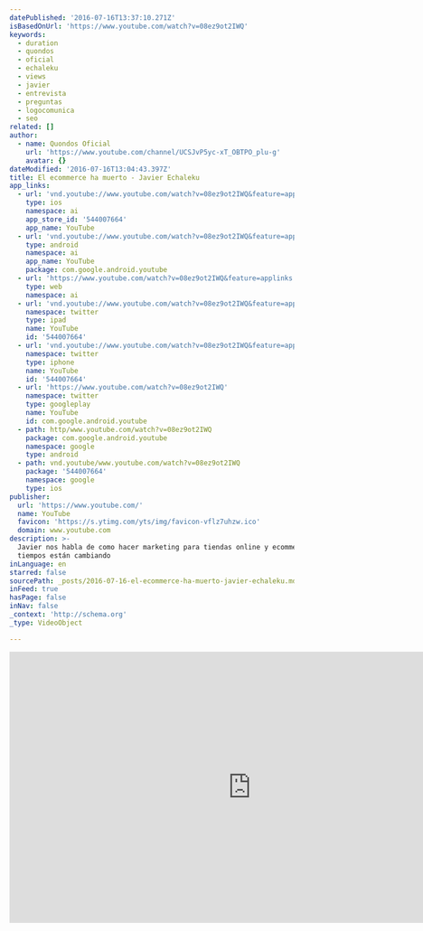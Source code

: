 ```yaml
---
datePublished: '2016-07-16T13:37:10.271Z'
isBasedOnUrl: 'https://www.youtube.com/watch?v=08ez9ot2IWQ'
keywords:
  - duration
  - quondos
  - oficial
  - echaleku
  - views
  - javier
  - entrevista
  - preguntas
  - logocomunica
  - seo
related: []
author:
  - name: Quondos Oficial
    url: 'https://www.youtube.com/channel/UCSJvP5yc-xT_OBTPO_plu-g'
    avatar: {}
dateModified: '2016-07-16T13:04:43.397Z'
title: El ecommerce ha muerto - Javier Echaleku
app_links:
  - url: 'vnd.youtube://www.youtube.com/watch?v=08ez9ot2IWQ&feature=applinks'
    type: ios
    namespace: ai
    app_store_id: '544007664'
    app_name: YouTube
  - url: 'vnd.youtube://www.youtube.com/watch?v=08ez9ot2IWQ&feature=applinks'
    type: android
    namespace: ai
    app_name: YouTube
    package: com.google.android.youtube
  - url: 'https://www.youtube.com/watch?v=08ez9ot2IWQ&feature=applinks'
    type: web
    namespace: ai
  - url: 'vnd.youtube://www.youtube.com/watch?v=08ez9ot2IWQ&feature=applinks'
    namespace: twitter
    type: ipad
    name: YouTube
    id: '544007664'
  - url: 'vnd.youtube://www.youtube.com/watch?v=08ez9ot2IWQ&feature=applinks'
    namespace: twitter
    type: iphone
    name: YouTube
    id: '544007664'
  - url: 'https://www.youtube.com/watch?v=08ez9ot2IWQ'
    namespace: twitter
    type: googleplay
    name: YouTube
    id: com.google.android.youtube
  - path: http/www.youtube.com/watch?v=08ez9ot2IWQ
    package: com.google.android.youtube
    namespace: google
    type: android
  - path: vnd.youtube/www.youtube.com/watch?v=08ez9ot2IWQ
    package: '544007664'
    namespace: google
    type: ios
publisher:
  url: 'https://www.youtube.com/'
  name: YouTube
  favicon: 'https://s.ytimg.com/yts/img/favicon-vflz7uhzw.ico'
  domain: www.youtube.com
description: >-
  Javier nos habla de como hacer marketing para tiendas online y ecommerces. Los
  tiempos están cambiando
inLanguage: en
starred: false
sourcePath: _posts/2016-07-16-el-ecommerce-ha-muerto-javier-echaleku.md
inFeed: true
hasPage: false
inNav: false
_context: 'http://schema.org'
_type: VideoObject

---
```

<iframe src="https://cdn.embedly.com/widgets/media.html?src=https%3A%2F%2Fwww.youtube.com%2Fembed%2F08ez9ot2IWQ%3Ffeature%3Doembed&amp;url=http%3A%2F%2Fwww.youtube.com%2Fwatch%3Fv%3D08ez9ot2IWQ&amp;image=https%3A%2F%2Fi.ytimg.com%2Fvi%2F08ez9ot2IWQ%2Fhqdefault.jpg&amp;key=b7d04c9b404c499eba89ee7072e1c4f7&amp;type=text%2Fhtml&amp;schema=youtube" width="854" height="480" scrolling="no" frameborder="0" allowfullscreen="" style=""></iframe>
